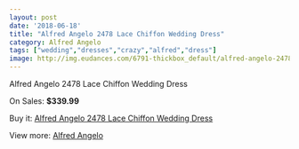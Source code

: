 ```yaml
---
layout: post
date: '2018-06-18'
title: "Alfred Angelo 2478 Lace Chiffon Wedding Dress"
category: Alfred Angelo
tags: ["wedding","dresses","crazy","alfred","dress"]
image: http://img.eudances.com/6791-thickbox_default/alfred-angelo-2478-lace-chiffon-wedding-dress.jpg
---
```

Alfred Angelo 2478 Lace Chiffon Wedding Dress

On Sales: **$339.99**
<a href="https://www.eudances.com/en/alfred-angelo/2507-alfred-angelo-2478-lace-chiffon-wedding-dress.html"><amp-img layout="responsive" width="600" height="600" src="//img.eudances.com/6791-thickbox_default/alfred-angelo-2478-lace-chiffon-wedding-dress.jpg" alt="Alfred Angelo 2478 Lace Chiffon Wedding Dress 0" /></a>
<a href="https://www.eudances.com/en/alfred-angelo/2507-alfred-angelo-2478-lace-chiffon-wedding-dress.html"><amp-img layout="responsive" width="600" height="600" src="//img.eudances.com/6793-thickbox_default/alfred-angelo-2478-lace-chiffon-wedding-dress.jpg" alt="Alfred Angelo 2478 Lace Chiffon Wedding Dress 1" /></a>
<a href="https://www.eudances.com/en/alfred-angelo/2507-alfred-angelo-2478-lace-chiffon-wedding-dress.html"><amp-img layout="responsive" width="600" height="600" src="//img.eudances.com/6792-thickbox_default/alfred-angelo-2478-lace-chiffon-wedding-dress.jpg" alt="Alfred Angelo 2478 Lace Chiffon Wedding Dress 2" /></a>

Buy it: [Alfred Angelo 2478 Lace Chiffon Wedding Dress](https://www.eudances.com/en/alfred-angelo/2507-alfred-angelo-2478-lace-chiffon-wedding-dress.html "Alfred Angelo 2478 Lace Chiffon Wedding Dress")

View more: [Alfred Angelo](https://www.eudances.com/en/36-alfred-angelo "Alfred Angelo")